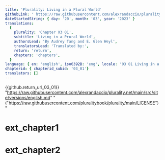 ```yaml
---
title: 'Plurality: Living in a Plural World'
githubLink: ' https://raw.githubusercontent.com/alexrandaccio/plurality.net/main/src/site/versions/english.md'
dateStartedString: { day: '20', month: '03', year: '2023' }
translations:
  {
    plurality: 'Chapter 03 01',
    subtitle: 'Living in a Prural World',
    authorsLead: 'By Audrey Tang and E. Glen Weyl',
    translatorsLead: 'Translated by:',
    return: 'return',
    chapters: 'chapters',
  }
language: { en: 'english', iso6392B: 'eng', locale: '03 01 Living in a Plural World' }
chapterid: { chapterid_subid: '03_01'}
translators: []
---
```

{{github.return_url_03_01}}
"https://raw.githubusercontent.com/alexrandaccio/plurality.net/main/src/site/versions/english.md"
"("https://raw.githubusercontent.com/pluralitybook/plurality/main/LICENSE")"

# ext_chapter1
# ext_chapter2